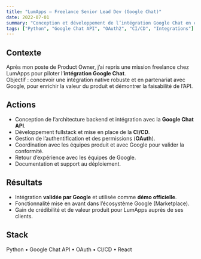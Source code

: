 ```yaml
---
title: "LumApps — Freelance Senior Lead Dev (Google Chat)"
date: 2022-07-01
summary: "Conception et développement de l’intégration Google Chat en collaboration avec les équipes Google."
tags: ["Python", "Google Chat API", "OAuth2", "CI/CD", "Integrations"]
---
```


## Contexte
Après mon poste de Product Owner, j’ai repris une mission freelance chez LumApps pour piloter l’**intégration Google Chat**.  
Objectif : concevoir une intégration native robuste et en partenariat avec Google, pour enrichir la valeur du produit et démontrer la faisabilité de l’API.

## Actions
- Conception de l’architecture backend et intégration avec la **Google Chat API**.
- Développement fullstack et mise en place de la **CI/CD**.
- Gestion de l’authentification et des permissions (**OAuth**).
- Coordination avec les équipes produit et avec Google pour valider la conformité.
- Retour d’expérience avec les équipes de Google.
- Documentation et support au déploiement.

## Résultats
- Intégration **validée par Google** et utilisée comme **démo officielle**.  
- Fonctionnalité mise en avant dans l’écosystème Google (Marketplace).
- Gain de crédibilité et de valeur produit pour LumApps auprès de ses clients.

## Stack
Python • Google Chat API • OAuth • CI/CD • React
